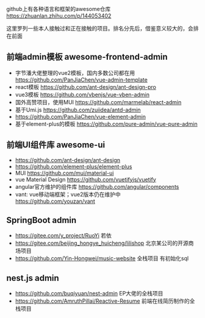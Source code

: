 github上有各种语言和框架的awesome仓库 https://zhuanlan.zhihu.com/p/144053402

这里罗列一些本人接触过和正在接触的项目。排名分先后，借鉴意义较大的，会排在前面

## 前端admin模板 awesome-frontend-admin
+ 字节潘大佬整理的vue2模板，国内多数公司都在用 https://github.com/PanJiaChen/vue-admin-template
+ react模板 https://github.com/ant-design/ant-design-pro
+ vue3模板 https://github.com/vbenjs/vue-vben-admin
+ 国外高赞项目，使用MUI https://github.com/marmelab/react-admin
+ 基于Umi.js https://github.com/zuiidea/antd-admin
+ https://github.com/PanJiaChen/vue-element-admin
+ 基于element-plus的模板 https://github.com/pure-admin/vue-pure-admin

## 前端UI组件库 awesome-ui
+ https://github.com/ant-design/ant-design
+ https://github.com/element-plus/element-plus
+ MUI https://github.com/mui/material-ui
+ vue Material Design https://github.com/vuetifyjs/vuetify
+ angular官方维护的组件库  https://github.com/angular/components
+ vant: vue移动端框架；vue2版本仍在维护中 https://github.com/youzan/vant

## SpringBoot admin
+ https://gitee.com/y_project/RuoYi 若依
+ https://gitee.com/beijing_hongye_huicheng/lilishop 北京某公司的开源商场项目
+ https://github.com/Yin-Hongwei/music-website 全栈项目 有初始化sql

## nest.js admin
+ https://github.com/buqiyuan/nest-admin EP大佬的全栈项目
+ https://github.com/AmruthPillai/Reactive-Resume 前端在线简历制作的全栈项目
